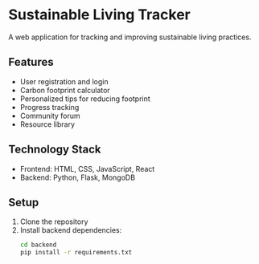 # Sustainable Living Tracker

A web application for tracking and improving sustainable living practices.

## Features

- User registration and login
- Carbon footprint calculator
- Personalized tips for reducing footprint
- Progress tracking
- Community forum
- Resource library

## Technology Stack

- Frontend: HTML, CSS, JavaScript, React
- Backend: Python, Flask, MongoDB

## Setup

1. Clone the repository
2. Install backend dependencies:
   ```bash
   cd backend
   pip install -r requirements.txt
